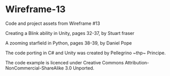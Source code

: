 # Wireframe-13
Code and project assets from Wireframe #13

Creating a Blink ability in Unity, pages 32-37, by Stuart fraser

A zooming starfield in Python, pages 38-39, by Daniel Pope

The code porting in C# and Unity was created by Pellegrino \~thp\~ Principe.

The code example is licenced under Creative Commons Attribution-NonCommercial-ShareAlike 3.0 Unported.
